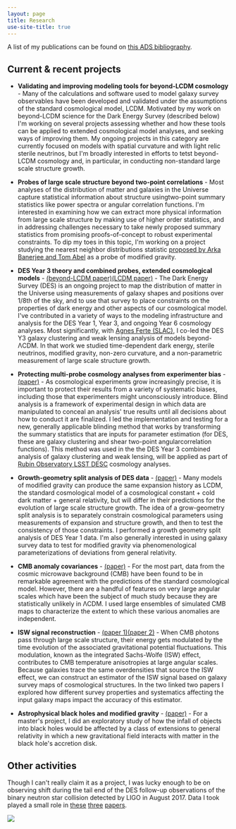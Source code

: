 ```yaml
---
layout: page
title: Research
use-site-title: true
---
```

A list of my publications can be found on [this ADS bibliography](https://ui.adsabs.harvard.edu/public-libraries/6-hOYpXQQ_2TVE--3e5bhA).

## Current & recent projects

* **Validating and improving modeling tools for beyond-LCDM cosmology** - Many of the calculations and software used to model galaxy survey observables have been developed and validated under the assumptions of the standard cosmological model, LCDM. Motivated by my work on beyond-LCDM science for the Dark Energy Survey (described below) I'm working on several projects assessing whether and how these tools can be applied to extended cosmological model analyses, and seeking ways of improving them. My ongoing projects in this category are currently focused on models with spatial curvature and with light relic sterile neutrinos, but I'm broadly interested in efforts to tetst beyond-LCDM cosmology and, in particular, in conducting non-standard large scale structure growth.  

* **Probes of large scale structure beyond two-point correlations** - Most analyses of the distribution of matter and galaxies in the Universe capture statistical information about structure usingtwo-point summary statistics like power spectra or angular correlation functions. I'm interested in examining how we can extract more physical information from large scale structure by making use of higher order statistics, and in addressing challenges necessary to take newly proposed summary statistics from promising proofs-of-concept to robust experimental constraints. To dip my toes in this topic, I'm working on a project studying the nearest neighbor distributions statistic [proposed by Arka Banerjee and Tom Abel](https://arxiv.org/abs/2007.13342) as a probe of modified gravity. 

* **DES Year 3 theory and combined probes, extended cosmological models** - [(beyond-LCDM paper)](https://arxiv.org/abs/2207.05766)[(LCDM paper)](https://arxiv.org/abs/2105.13549) -  The Dark Energy Survey (DES) is an ongoing project to map the distribution of matter in the Universe using measurements of galaxy shapes and positions over 1/8th of the sky, and to use that survey to place constraints on the properties of dark energy and other aspects of our cosmological model. I've contributed in a variety of ways to the modeling infrastructure and analysis for the DES Year 1, Year 3, and ongoing Year 6 cosmology analyses. Most significantly, with [Agnes Ferte (SLAC)](https://www.agnesferte.com/), I  co-led the DES Y3 galaxy clustering and weak lensing analysis of models beyond-ΛCDM. In that work we studied time-dependent dark energy, sterile neutrinos, modified gravity, non-zero curvature, and a non-parametric measurement of large scale structure growth. 

* **Protecting multi-probe cosmology analyses from experimenter bias** - [(paper)](https://arxiv.org/abs/1911.05929) - As cosmological experiments grow increasingly precise, it is important to protect their results from a variety of systematic biases, including those that experimenters might unconsciously introduce.  Blind analysis is a framework of experimental design in which data are manipulated to conceal an analysis' true results until all decisions about how to conduct it are finalized. I led the implementation and testing for a new, generally applicable blinding method that works by transforming the summary statistics that are inputs for parameter estimation (for DES, these are galaxy clustering and shear two-point angularcorrelation functions). This method was used in the the  DES Year 3 combined analysis of galaxy clustering and weak lensing, will be applied as part of [Rubin Observatory LSST DESC](https://lsstdesc.org/) cosmology analyses.

* **Growth-geometry split analysis of DES data**  - [(paper)](https://arxiv.org/abs/2010.05924) - Many models of modified gravity can produce the same expansion history as LCDM, the standard cosmological model of a cosmological constant + cold dark matter + general relativity, but will differ in their predictions for the evolution of large scale structure growth. The idea of a grow-geometry split analysis is to separately constrain cosmological parameters using measurements of expansion and structure growth, and then to test the consistency of those constraints. I performed a growth geometry split analysis of DES Year 1 data.   I'm also generally interested in using galaxy survey data to test for modified gravity via phenomenological parameterizations of deviations from general relativity.

* **CMB anomaly covariances** - [(paper)](https://arxiv.org/abs/1806.02354) - For the most part, data from the cosmic microwave background (CMB) have been found to be in remarkable agreement with the predictions of the standard cosmological model. However, there are a handful of features on very large angular scales which have been the subject of much study because they are statistically unlikely in ΛCDM. I used large ensembles of simulated CMB maps to characterize the extent to which these various anomalies are independent.

* **ISW signal reconstruction** - [(paper 1)](https://arxiv.org/abs/1603.06586)[(paper 2)](https://arxiv.org/abs/1709.08661) - When CMB photons pass through large scale structure, their energy gets modulated by the time evolution of the associated gravitational potential fluctuations. This modulation, known as the integrated Sachs-Wolfe (ISW) effect, contributes to CMB temperature anisotropies at large angular scales. Because galaxies trace the same overdensities that source the ISW effect, we can construct an estimator of the ISW signal based on galaxy survey maps of cosmological structures. In the two linked two papers I explored how different survey properties and systematics affecting the input galaxy maps impact the accuracy of this estimator.

* **Astrophysical black holes and modified gravity** - [(paper)](http://arxiv.org/abs/1402.4737) -  For a master's project,  I did an exploratory study of how the infall of objects into black holes would be affected by a class of extensions to general relativity in which a new gravitational field interacts with matter in the black hole's accretion disk. 

## Other activities

Though I can't really claim it as a project, I was lucky enough to be on observing shift during the tail end of the DES follow-up observations of the binary neutron star collision detected by LIGO in August 2017. Data I took played a small role in [these](http://iopscience.iop.org/article/10.3847/2041-8213/aa9059/meta;jsessionid=12CB5314CAB277922B613D244472B04A.c3.iopscience.cld.iop.org) [three](https://www.nature.com/nature/journal/vaap/ncurrent/full/nature24471.html) [papers](http://iopscience.iop.org/article/10.3847/2041-8213/aa8fc7/meta).   


![](/cartoons/images/Cosmology_Tube6.all.jpg)
